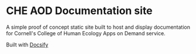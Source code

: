# CHE AOD Documentation site


A simple proof of concept static site built to host and display documentation for Cornell's College of Human Ecology Apps on Demand service.

Built with [Docsify](https://docsify.js.org/)
